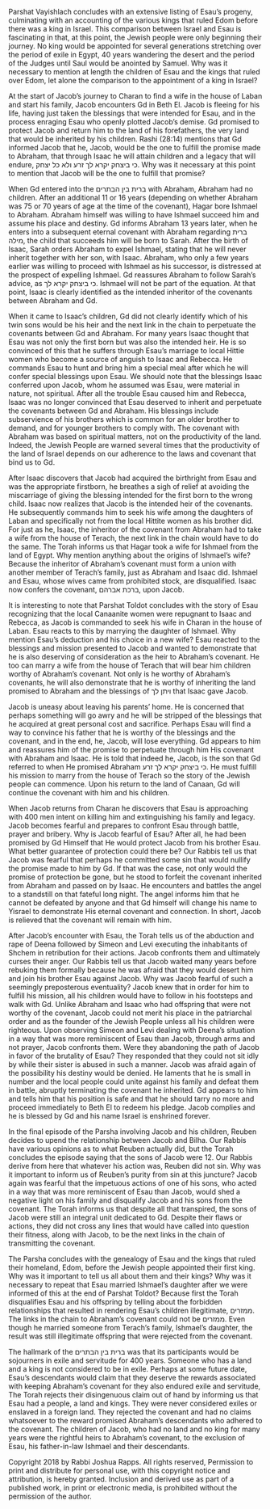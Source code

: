 Parshat Vayishlach concludes with an extensive listing of Esau’s progeny, culminating with an accounting of the various kings that ruled Edom before there was a king in Israel. This comparison between Israel and Esau is fascinating in that, at this point, the Jewish people were only beginning their journey. No king would be appointed for several generations stretching over the period of exile in Egypt, 40 years wandering the desert and the period of the Judges until Saul would be anointed by Samuel. Why was it necessary to mention at length the children of Esau and the kings that ruled over Edom, let alone the comparison to the appointment of a king in Israel?

At the start of Jacob’s journey to Charan to find a wife in the house of Laban and start his family, Jacob encounters Gd in Beth El. Jacob is fleeing for his life, having just taken the blessings that were intended for Esau, and in the process enraging Esau who openly plotted Jacob’s demise. Gd promised to protect Jacob and return him to the land of his forefathers, the very land that would be inherited by his children. Rashi (28:14) mentions that Gd informed Jacob that he, Jacob, would be the one to fulfill the promise made to Abraham, that through Isaac he will attain children and a legacy that will endure, כי ביצחק יקרא לך זרע ולא כל יצחק. Why was it necessary at this point to mention that Jacob will be the one to fulfill that promise? 

When Gd entered into the ברית בין הבתרים with Abraham, Abraham had no children. After an additional 11 or 16 years (depending on whether Abraham was 75 or 70 years of age at the time of the covenant), Hagar bore Ishmael to Abraham. Abraham himself was willing to have Ishmael succeed him and assume his place and destiny. Gd informs Abraham 13 years later, when he enters into a subsequent eternal covenant with Abraham regarding ברית מילה, the child that succeeds him will be born to Sarah. After the birth of Isaac, Sarah orders Abraham to expel Ishmael, stating that he will never inherit together with her son, with Isaac. Abraham, who only a few years earlier was willing to proceed with Ishmael as his successor, is distressed at the prospect of expelling Ishmael. Gd reassures Abraham to follow Sarah’s advice, as כי ביצחק יקרא לך. Ishmael will not be part of the equation. At that point, Isaac is clearly identified as the intended inheritor of the covenants between Abraham and Gd. 

When it came to Isaac’s children, Gd did not clearly identify which of his twin sons would be his heir and the next link in the chain to perpetuate the covenants between Gd and Abraham. For many years Isaac thought that Esau was not only the first born but was also the intended heir. He is so convinced of this that he suffers through Esau’s marriage to local Hittie women who become a source of anguish to Isaac and Rebecca. He commands Esau to hunt and bring him a special meal after which he will confer special blessings upon Esau. We should note that the blessings Isaac conferred upon Jacob, whom he assumed was Esau, were material in nature, not spiritual. After all the trouble Esau caused him and Rebecca, Isaac was no longer convinced that Esau deserved to inherit and perpetuate the covenants between Gd and Abraham. His blessings include subservience of his brothers which is common for an older brother to demand, and for younger brothers to comply with. The covenant with Abraham was based on spiritual matters, not on the productivity of the land. Indeed, the Jewish People are warned several times that the productivity of the land of Israel depends on our adherence to the laws and covenant that bind us to Gd. 

After Isaac discovers that Jacob had acquired the birthright from Esau and was the appropriate firstborn, he breathes a sigh of relief at avoiding the miscarriage of giving the blessing intended for the first born to the wrong child. Isaac now realizes that Jacob is the intended heir of the covenants. He subsequently commands him to seek his wife among the daughters of Laban and specifically not from the local Hittite women as his brother did. For just as he, Isaac, the inheritor of the covenant from Abraham had to take a wife from the house of Terach, the next link in the chain would have to do the same. The Torah informs us that Hagar took a wife for Ishmael from the land of Egypt. Why mention anything about the origins of Ishmael’s wife? Because the inheritor of Abraham’s covenant must form a union with another member of Terach’s family, just as Abraham and Isaac did. Ishmael and Esau, whose wives came from prohibited stock, are disqualified. Isaac now confers the covenant, ברכת אברהם, upon Jacob. 

It is interesting to note that Parshat Toldot concludes with the story of Esau recognizing that the local Canaanite women were repugnant to Isaac and Rebecca, as Jacob is commanded to seek his wife in Charan in the house of Laban. Esau reacts to this by marrying the daughter of Ishmael. Why mention Esau’s deduction and his choice in a new wife? Esau reacted to the blessings and mission presented to Jacob and wanted to demonstrate that he is also deserving of consideration as the heir to Abraham’s covenant. He too can marry a wife from the house of Terach that will bear him children worthy of Abraham’s covenant. Not only is he worthy of Abraham’s covenants, he will also demonstrate that he is worthy of inheriting the land promised to Abraham and the blessings of ויתן לך that Isaac gave Jacob. 

Jacob is uneasy about leaving his parents’ home. He is concerned that perhaps something will go awry and he will be stripped of the blessings that he acquired at great personal cost and sacrifice. Perhaps Esau will find a way to convince his father that he is worthy of the blessings and the covenant, and in the end, he, Jacob, will lose everything. Gd appears to him and reassures him of the promise to perpetuate through him His covenant with Abraham and Isaac. He is told that indeed he, Jacob, is the son that Gd referred to when He promised Abraham כי ביצחק יקרא לך זרע. He must fulfill his mission to marry from the house of Terach so the story of the Jewish people can commence. Upon his return to the land of Canaan, Gd will continue the covenant with him and his children. 

When Jacob returns from Charan he discovers that Esau is approaching with 400 men intent on killing him and extinguishing his family and legacy. Jacob becomes fearful and prepares to confront Esau through battle, prayer and bribery. Why is Jacob fearful of Esau? After all, he had been promised by Gd Himself that He would protect Jacob from his brother Esau. What better guarantee of protection could there be? Our Rabbis tell us that Jacob was fearful that perhaps he committed some sin that would nullify the promise made to him by Gd. If that was the case, not only would the promise of protection be gone, but he stood to forfeit the covenant inherited from Abraham and passed on by Isaac. He encounters and battles the angel to a standstill on that fateful long night. The angel informs him that he cannot be defeated by anyone and that Gd himself will change his name to Yisrael to demonstrate His eternal covenant and connection. In short, Jacob is relieved that the covenant will remain with him.

After Jacob’s encounter with Esau, the Torah tells us of the abduction and rape of Deena followed by Simeon and Levi executing the inhabitants of Shchem in retribution for their actions. Jacob confronts them and ultimately curses their anger. Our Rabbis tell us that Jacob waited many years before rebuking them formally because he was afraid that they would desert him and join his brother Esau against Jacob. Why was Jacob fearful of such a seemingly preposterous eventuality? Jacob knew that in order for him to fulfill his mission, all his children would have to follow in his footsteps and walk with Gd. Unlike Abraham and Isaac who had offspring that were not worthy of the covenant, Jacob could not merit his place in the patriarchal order and as the founder of the Jewish People unless all his children were righteous. Upon observing Simeon and Levi dealing with Deena’s situation in a way that was more reminiscent of Esau than Jacob, through arms and not prayer, Jacob confronts them. Were they abandoning the path of Jacob in favor of the brutality of Esau? They responded that they could not sit idly by while their sister is abused in such a manner. Jacob was afraid again of the possibility his destiny would be denied. He laments that he is small in number and the local people could unite against his family and defeat them in battle, abruptly terminating the covenant he inherited. Gd appears to him and tells him that his position is safe and that he should tarry no more and proceed immediately to Beth El to redeem his pledge. Jacob complies and he is blessed by Gd and his name Israel is enshrined forever.

In the final episode of the Parsha involving Jacob and his children, Reuben decides to upend the relationship between Jacob and Bilha. Our Rabbis have various opinions as to what Reuben actually did, but the Torah concludes the episode saying that the sons of Jacob were 12. Our Rabbis derive from here that whatever his action was, Reuben did not sin. Why was it important to inform us of Reuben’s purity from sin at this juncture? Jacob again was fearful that the impetuous actions of one of his sons, who acted in a way that was more reminiscent of Esau than Jacob, would shed a negative light on his family and disqualify Jacob and his sons from the covenant. The Torah informs us that despite all that transpired, the sons of Jacob were still an integral unit dedicated to Gd. Despite their flaws or actions, they did not cross any lines that would have called into question their fitness, along with Jacob, to be the next links in the chain of transmitting the covenant.

The Parsha concludes with the genealogy of Esau and the kings that ruled their homeland, Edom, before the Jewish people appointed their first king. Why was it important to tell us all about them and their kings? Why was it necessary to repeat that Esau married Ishmael’s daughter after we were informed of this at the end of Parshat Toldot? Because first the Torah disqualifies Esau and his offspring by telling about the forbidden relationships that resulted in rendering Esau’s children illegitimate, ממזרים. The links in the chain to Abraham’s covenant could not be ממזרים. Even though he married someone from Terach’s family, Ishmael’s daughter, the result was still illegitimate offspring that were rejected from the covenant. 

The hallmark of the ברית בין הבתרים was that its participants would be sojourners in exile and servitude for 400 years. Someone who has a land and a king is not considered to be in exile. Perhaps at some future date, Esau’s descendants would claim that they deserve the rewards associated with keeping Abraham’s covenant for they also endured exile and servitude, The Torah rejects their disingenuous claim out of hand by informing us that Esau had a people, a land and kings. They were never considered exiles or enslaved in a foreign land. They rejected the covenant and had no claims whatsoever to the reward promised Abraham’s descendants who adhered to the covenant. The children of Jacob, who had no land and no king for many years were the rightful heirs to Abraham’s covenant, to the exclusion of Esau, his father-in-law Ishmael and their descendants. 

Copyright 2018 by Rabbi Joshua Rapps. All rights reserved, Permission to print and distribute for personal use, with this copyright notice and attribution, is hereby granted. Inclusion and derived use as part of a published work, in print or electronic media, is prohibited without the permission of the author.

